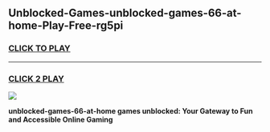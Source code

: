 
## Unblocked-Games-unblocked-games-66-at-home-Play-Free-rg5pi
<h3>
<a href="https://premium76.site?title=unblocked-games-66-at-home&ref=18A1">CLICK TO PLAY</a></h3>
<hr>

<h3>
<a href="https://premium76.site?title=unblocked-games-66-at-home&ref=18A1">CLICK 2 PLAY</a>
  
</h3>

<a href="https://premium76.site?title=unblocked-games-66-at-home&ref=18A1"><img src="https://clearcache.store/games.png"></a>


**unblocked-games-66-at-home games unblocked: Your Gateway to Fun and Accessible Online Gaming**
